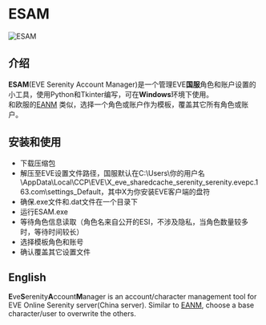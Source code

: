 # ESAM
![ESAM](https://user-images.githubusercontent.com/14357052/125244780-116b1600-e333-11eb-9458-642ba8a4c9c0.JPG)

## 介绍
**ESAM**(EVE Serenity Account Manager)是一个管理EVE**国服**角色和账户设置的小工具，使用Python和Tkinter编写，可在**Windows**环境下使用。  
和欧服的[EANM](https://github.com/Bertral/EANM/) 类似，选择一个角色或账户作为模板，覆盖其它所有角色或账户。  

## 安装和使用
* 下载压缩包  
* 解压至EVE设置文件路径，国服默认在C:\Users\你的用户名\AppData\Local\CCP\EVE\X_eve_sharedcache_serenity_serenity.evepc.163.com\settings_Default，其中X为你安装EVE客户端的盘符
* 确保.exe文件和.dat文件在一个目录下
* 运行ESAM.exe
* 等待角色信息读取（角色名来自公开的ESI，不涉及隐私，当角色数量较多时，等待时间较长）
* 选择模板角色和账号
* 确认覆盖其它设置文件

## English
 **E**ve**S**erenity**A**ccount**M**anager is an account/character management tool for EVE Online Serenity server(China server). Similar to [EANM](https://github.com/Bertral/EANM/),
  choose a base character/user to overwrite the others.
